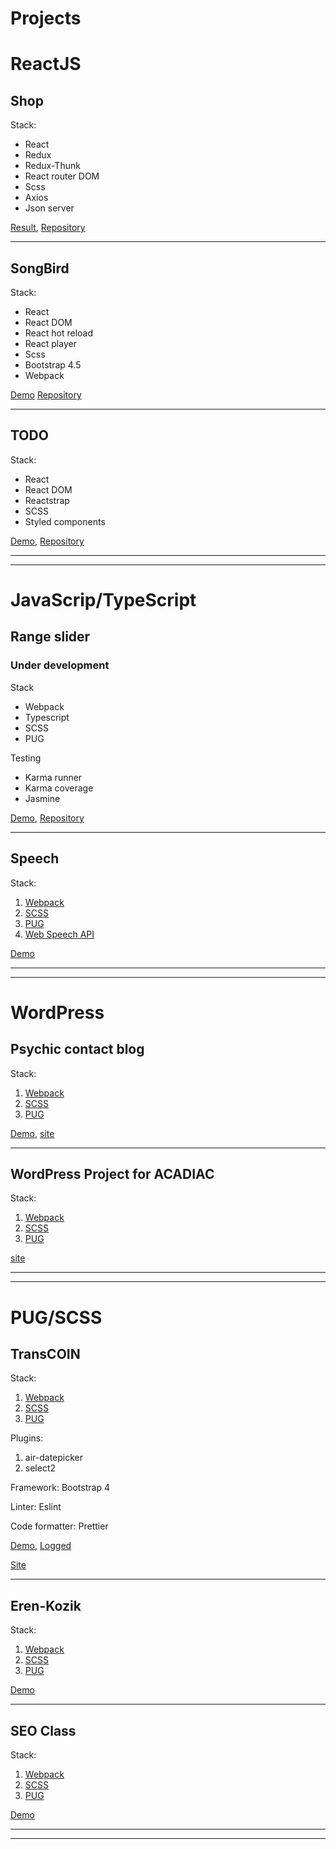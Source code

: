 # Projects

  # ReactJS

  ## Shop
  Stack:
  - React
  - Redux
  - Redux-Thunk
  - React router DOM
  - Scss
  - Axios
  - Json server

  [Result](https://angry-franklin-609b25.netlify.app),
  [Repository](https://github.com/StanislavNemytov/test_5)
  
  ---

  ## SongBird

  Stack:

  - React
  - React DOM
  - React hot reload
  - React player
  - Scss
  - Bootstrap 4.5
  - Webpack

  [Demo](https://songbird-sn.netlify.app/)
  [Repository](https://github.com/StanislavNemytov/songbird)

  ---

  ## TODO

  Stack:

  - React
  - React DOM
  - Reactstrap
  - SCSS
  - Styled components

  [Demo](https://github.com/StanislavNemytov/React-todo/),
  [Repository](https://github.com/StanislavNemytov/React-todo)

***
***

  # JavaScrip/TypeScript

  ## Range slider
  ### Under development

  Stack
  - Webpack
  - Typescript
  - SCSS
  - PUG

  Testing
  - Karma runner
  - Karma coverage
  - Jasmine

  [Demo](https://stanislavnemytov.github.io/sliderSNA/), [Repository](https://github.com/StanislavNemytov/sliderSNA)

  ---

  ## Speech

  Stack:

  1. [Webpack](https://webpack.js.org/)
  2. [SCSS](https://sass-lang.com/guide)
  3. [PUG](https://pugjs.org/api/getting-started.html)
  4. [Web Speech API](https://developer.mozilla.org/ru/docs/Web/API/Web_Speech_API)

  [Demo](https://stanislavnemytov.github.io/speech/)

***
***

  # WordPress

  ## Psychic contact blog

  Stack:
  1. [Webpack](https://webpack.js.org/)
  2. [SCSS](https://sass-lang.com/guide)
  3. [PUG](https://pugjs.org/api/getting-started.html)

  [Demo](https://stanislavnemytov.github.io/psychic_contact_blog/dist/),
  [site](https://www.psychic-contact.net/)

  ---

  ## WordPress Project for ACADIAC

  Stack:
  1. [Webpack](https://webpack.js.org/)
  2. [SCSS](https://sass-lang.com/guide)
  3. [PUG](https://pugjs.org/api/getting-started.html)

  [site](http://acadiac.com/)

***
***

  # PUG/SCSS

  ## TransCOIN

  Stack:

  1. [Webpack](https://webpack.js.org/)
  2. [SCSS](https://sass-lang.com/guide)
  3. [PUG](https://pugjs.org/api/getting-started.html)

  Plugins:
  1. air-datepicker
  2. select2

  Framework: Bootstrap 4

  Linter: Eslint

  Code formatter: Prettier


  [Demo](https://stanislavnemytov.github.io/transcoin/), [Logged](https://stanislavnemytov.github.io/transcoin/dashboard.html)

  [Site](https://transcoin.me/)

  ---

  ## Eren-Kozik

  Stack:

  1. [Webpack](https://webpack.js.org/)
  2. [SCSS](https://sass-lang.com/guide)
  3. [PUG](https://pugjs.org/api/getting-started.html)

  [Demo](https://stanislavnemytov.github.io/seoman/)

  ---

  ## SEO Class

  Stack:

  1. [Webpack](https://webpack.js.org/)
  2. [SCSS](https://sass-lang.com/guide)
  3. [PUG](https://pugjs.org/api/getting-started.html)

  [Demo](https://stanislavnemytov.github.io/seoman-class/)

***
***
